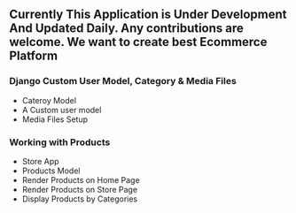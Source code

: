 ## Currently This Application is Under Development And Updated Daily. Any contributions are welcome. We want to create best Ecommerce Platform

### Django Custom User Model, Category & Media Files
* Cateroy Model
* A Custom user model
* Media Files Setup

### Working with Products
* Store App
* Products Model
* Render Products on Home Page
* Render Products on Store Page
* Display Products by Categories

